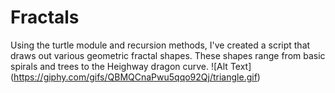 # Fractals
Using the turtle module and recursion methods, I've created a script that draws out various geometric fractal shapes. These shapes range from basic spirals and trees to the Heighway dragon curve.
![Alt Text] (https://giphy.com/gifs/QBMQCnaPwu5qqo92Qj/triangle.gif)
